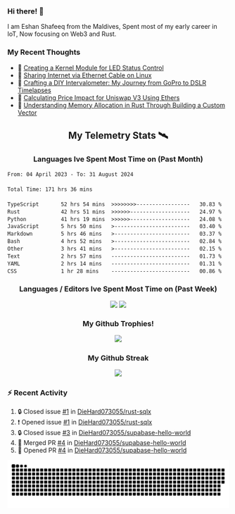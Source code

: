 ### Hi there! 👋

I am Eshan Shafeeq from the Maldives, Spent most of my early career in IoT, Now focusing on Web3 and Rust.
### My Recent Thoughts
<!-- BLOGPOSTS:START -->
 - 🌮 [Creating a Kernel Module for LED Status Control](https://eshanshafeeq.hashnode.dev/creating-a-kernel-module-for-led-status-control)
 - 🌮 [Sharing Internet via Ethernet Cable on Linux](https://eshanshafeeq.hashnode.dev/sharing-internet-via-ethernet-cable-on-linux)
 - 🌮 [Crafting a DIY Intervalometer: My Journey from GoPro to DSLR Timelapses](https://eshanshafeeq.hashnode.dev/crafting-a-diy-intervalometer-my-journey-from-gopro-to-dslr-timelapses)
 - 🚀 [Calculating Price Impact for Uniswap V3 Using Ethers](https://eshanshafeeq.hashnode.dev/calculating-price-impact-for-uniswap-v3-using-ethers)
 - 💯 [Understanding Memory Allocation in Rust Through Building a Custom Vector](https://eshanshafeeq.hashnode.dev/understanding-memory-allocation-in-rust-through-building-a-custom-vector)<!-- BLOGPOSTS:END -->

<h2 align="center">My Telemetry Stats 🛰</h2>

<h3 align="center"> Languages Ive Spent Most Time on (Past Month) </h3>
<!--START_SECTION:waka-->

```txt
From: 04 April 2023 - To: 31 August 2024

Total Time: 171 hrs 36 mins

TypeScript       52 hrs 54 mins  >>>>>>>>-----------------   30.83 %
Rust             42 hrs 51 mins  >>>>>>-------------------   24.97 %
Python           41 hrs 19 mins  >>>>>>-------------------   24.08 %
JavaScript       5 hrs 50 mins   >------------------------   03.40 %
Markdown         5 hrs 46 mins   >------------------------   03.37 %
Bash             4 hrs 52 mins   >------------------------   02.84 %
Other            3 hrs 41 mins   >------------------------   02.15 %
Text             2 hrs 57 mins   -------------------------   01.73 %
YAML             2 hrs 14 mins   -------------------------   01.31 %
CSS              1 hr 28 mins    -------------------------   00.86 %
```

<!--END_SECTION:waka-->

<h3 align="center"> Languages / Editors Ive Spent Most Time on (Past Week) </h3>
<p align="center">
  <img width="500" alig src="https://wakatime.com/share/@e5cdae17-ff21-447b-88c4-dbcea5d0baa2/4578abe6-1ecf-4208-bbce-9cfc08a143ad.svg" />
  <img width="500" alig src="https://wakatime.com/share/@e5cdae17-ff21-447b-88c4-dbcea5d0baa2/408d90d5-b838-4730-880e-a778bf51a460.svg" />
</p>

<h3 align="center"> My Github Trophies! </h3>
<p align="center">
  <img alig src="https://github-profile-trophy.vercel.app/?username=diehard073055&theme=darkhub" />
</p>

<h3 align="center"> My Github Streak </h3>
<p align="center">
  <img alig src="https://streak-stats.demolab.com?user=diehard073055&theme=dark&hide_border=true" />
</p>



### ⚡ Recent Activity

<!--START_SECTION:activity-->
1. 🔒 Closed issue [#1](https://github.com/DieHard073055/rust-sqlx/issues/1) in [DieHard073055/rust-sqlx](https://github.com/DieHard073055/rust-sqlx)
2. ❗ Opened issue [#1](https://github.com/DieHard073055/rust-sqlx/issues/1) in [DieHard073055/rust-sqlx](https://github.com/DieHard073055/rust-sqlx)
3. 🔒 Closed issue [#3](https://github.com/DieHard073055/supabase-hello-world/issues/3) in [DieHard073055/supabase-hello-world](https://github.com/DieHard073055/supabase-hello-world)
4. 🎉 Merged PR [#4](https://github.com/DieHard073055/supabase-hello-world/pull/4) in [DieHard073055/supabase-hello-world](https://github.com/DieHard073055/supabase-hello-world)
5. 💪 Opened PR [#4](https://github.com/DieHard073055/supabase-hello-world/pull/4) in [DieHard073055/supabase-hello-world](https://github.com/DieHard073055/supabase-hello-world)
<!--END_SECTION:activity-->

<picture>
  <source media="(prefers-color-scheme: dark)" srcset="https://raw.githubusercontent.com/DieHard073055/diehard073055/output/github-contribution-grid-snake-dark.svg" />
  <source media="(prefers-color-scheme: light)" srcset="https://raw.githubusercontent.com/DieHard073055/diehard073055/output/github-contribution-grid-snake.svg" />
  <img alt="github-snake" src="https://raw.githubusercontent.com/DieHard073055/diehard073055/output/github-contribution-grid-snake.svg" />
</picture>
